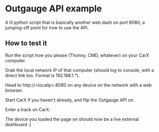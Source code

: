 # Outgauge API example

A lil python script that is basically another web dash on port 8080, a jumping-off point for how to use the API.

## How to test it

Run the script how you please (Thonny, CMD, whatever) on your CarX computer.

Grab the local network IP of that computer (should log to console, with a direct link too. Format is 192.168.1.\*).

Head to http://\<localip\>:8080 on any device on the network with a web browser.

Start CarX if you haven't already, and flip the Outgauge API on.

Enter a track on CarX.

The device you loaded the page on should now be a live external dashboard :)
